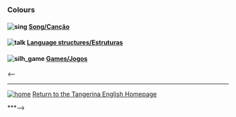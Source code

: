 ### Colours

#### ![sing](/images/sing.png) [Song/Canção](https://tangerina-pt.github.io/English/Colours_B_song)
#### ![talk](/images/talk.png) [Language structures/Estruturas](https://tangerina-pt.github.io/English/Colours_B_ls)
#### ![silh_game](/images/silh_game.jpg) [Games/Jogos](https://tangerina-pt.github.io/English/Colours_B_g)
<--
***
[![home](/images/home.PNG)](https://tangerina-pt.github.io/English) [Return to the Tangerina English Homepage](https://tangerina-pt.github.io/English)

***-->

